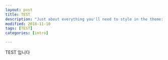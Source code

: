```yaml
---
layout: post
title: TEST
description: "Just about everything you'll need to style in the theme: headings, paragraphs, blockquotes, tables, code blocks, and more."
modified: 2018-11-10
tags: [TEST]
categories: [intro]

---
```


TEST 입니다
